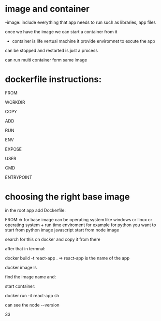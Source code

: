 # image and container

-image: include everything that app needs to run such as libraries, app files

once we have the image we can start a container from it 

- container is life vertual machine it provide enviromnet to excute the app 

can be stopped and restarted  is just a process

can run multi container form same image 

# dockerfile instructions:

FROM    

WORKDIR

COPY

ADD

RUN 

ENV

EXPOSE

USER

CMD

ENTRYPOINT

# choosing the right base image

in the root app add Dockerfile:
 
FROM   => for base image can be operating system like windows or linux
             or operating system  + run time enviroment 
             for example for python you want to start from python image
            javascript   start from node image

search for this on docker and copy it from there

after that in termnal:

docker build -t react-app .    => react-app is the name of the app

docker image ls

find the image name and:

start container:

docker run -it react-app sh

can see the node --version 


33










